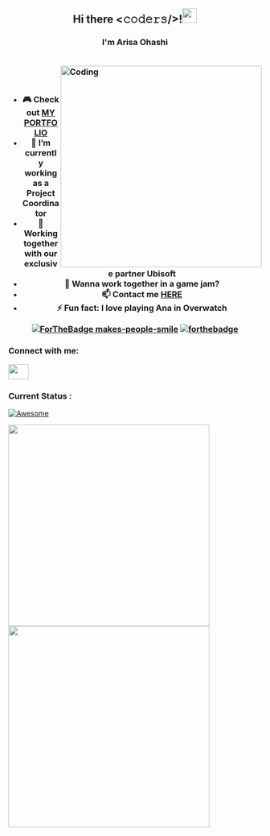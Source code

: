 <h2 align="center">Hi there <𝚌𝚘𝚍𝚎𝚛𝚜/>!<img src="https://github.com/TheDudeThatCode/TheDudeThatCode/blob/master/Assets/Hi.gif" width="29px"></h2>
<h3 align="center">I'm Arisa Ohashi <br> <br>


<p align="left"> <img align="right" alt="Coding" width="400" src="https://cdn.dribbble.com/users/2646423/screenshots/5507196/computer.gif"><br><br>

- 🎮 Check out <a href="https://www.arisao.com"> MY PORTFOLIO</a>
- 🔭 I’m currently working as a Project Coordinator
- 👯 Working together with our exclusive partner Ubisoft
- 💬 Wanna work together in a game jam? 
- 📫 Contact me <a href="https://www.arisao.com/contact" align="center">HERE</a>
- ⚡ Fun fact: I love playing Ana in Overwatch



[![ForTheBadge makes-people-smile](http://ForTheBadge.com/images/badges/makes-people-smile.svg)](http://ForTheBadge.com)
[![forthebadge](https://forthebadge.com/images/badges/built-with-love.svg)](https://forthebadge.com)


<h3 align="left">Connect with me:</h3>
<p align="left">
<a href="www.linkedin.com/in/arisaohashi" target="blank"><img align="center" src="https://cdn.jsdelivr.net/npm/simple-icons@3.0.1/icons/linkedin.svg" alt="" height="30" width="40" /></a>


<h3 align="left">Current Status :</h3>

[![Awesome](https://awesome.re/badge.svg)](https://awesome.re)

<p><img img align="left" width="400" src="https://github-readme-stats.vercel.app/api/top-langs/?username=VanillaSpace&layout=compact"/></p>
<p><img img align="left" width="400" src="https://github-readme-stats.vercel.app/api?username=VanillaSpace&show_icons=true&locale=en"/></p><br>
